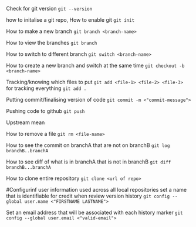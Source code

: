 Check for git version
`git --version`

how to initalise a git repo, How to enable git
`git init`

How to make a new branch
`git branch <branch-name>`

How to view the branches
`git branch`

How to switch to different branch
`git switch <branch-name>`

How to create a new branch and switch at the same time
`git checkout -b <branch-name>`

Tracking/knowing which files to put
`git add <file-1> <file-2> <file-3>`
for tracking everything
`git add .`

Putting commit/finalising version of code
`git commit -m <"commit-message">`

Pushing code to github
`git push`

Upstream mean

How to remove a file
`git rm <file-name>`

How to see the commit on branchA that are not on branchB
`git log branchB..branchA`

How to see diff of what is in branchA that is not in branchB
`git diff branchB...branchA`

How to clone entire repository
`git clone <url of repo>`

#Configurinf user information used across all local repositories
set a name that is identifiable for credit when review version history
`git config --global user.name <"FIRSTNAME LASTNAME">`

Set an email address that will be associated with each history marker
`git config --global user.email <"valid-email">`
